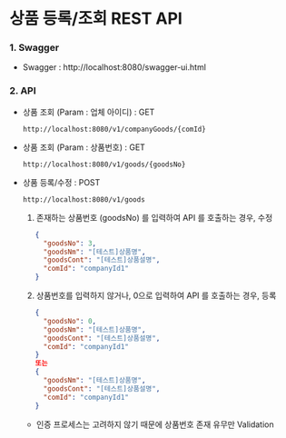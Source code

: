 # 상품 등록/조회 REST API

### 1. Swagger
- Swagger : http://localhost:8080/swagger-ui.html

### 2. API 
- 상품 조회 (Param : 업체 아이디) : GET
   ```HTTP
   http://localhost:8080/v1/companyGoods/{comId}
   ```
- 상품 조회 (Param : 상품번호) : GET
   ```HTTP
   http://localhost:8080/v1/goods/{goodsNo}
   ```
- 상품 등록/수정 : POST
   ```HTTP
   http://localhost:8080/v1/goods
   ```
    1. 존재하는 상품번호 (goodsNo) 를 입력하여 API 를 호출하는 경우, 수정
    ```json
       {
         "goodsNo": 3,
         "goodsNm": "[테스트]상품명",
         "goodsCont": "[테스트]상품설명",
         "comId": "companyId1"
       }
    ```
    2. 상품번호를 입력하지 않거나, 0으로 입력하여 API 를 호출하는 경우, 등록
    ```json
       {
         "goodsNo": 0,
         "goodsNm": "[테스트]상품명",
         "goodsCont": "[테스트]상품설명",
         "comId": "companyId1"
       }
       또는
       {
         "goodsNm": "[테스트]상품명",
         "goodsCont": "[테스트]상품설명",
         "comId": "companyId1"
       }
    ```
    * 인증 프로세스는 고려하지 않기 때문에 상품번호 존재 유무만 Validation  